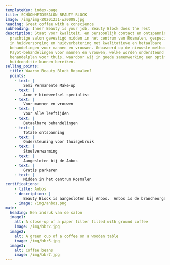 ```yaml
---
templateKey: index-page
title: SCHOONHEIDSSALON BEAUTY BLOCK
image: /img/img-20201231-wa0008.jpg
heading: Great coffee with a conscience
subheading: Inner Beauty is your job, Beauty Block does the rest
description: Staat voor kwaliteit, en persoonlijk contact en ontspanning. Een
  prachtige salon gevestigd midden in het centrum van Rosmalen, gespecialiseerd
  in huidverzorging en huidverbetering met kwalitatieve en betaalbare
  behandelingen voor mannen en vrouwen. Gebaseerd op de nieuwste methodes van
  Payot-behandelingen voor mannen en vrouwen, welke worden ondersteund met een
  behandelplan voor thuis, waardoor wij in goede samenwerking een optimale
  huidconditie kunnen bereiken.
selling_points:
  title: Waarom Beauty Block Rosmalen?
  points:
    - text: |
        Semi Permanente Make-up
    - text: |
        Acne + bindweefsel specialist
    - text: |
        Voor mannen en vrouwen
    - text: |
        Voor alle leeftijden
    - text: |
        Betaalbare behandelingen
    - text: |
        Totale ontspanning 
    - text: |
        Ondersteuning voor thuisgebruik
    - text: |
        Stoelverwarming
    - text: |
        Aangesloten bij de Anbos
    - text: |
        Gratis parkeren
    - text: |
        Midden in het centrum Rosmalen
certifications: 
    - title: Anbos
    - description: |
        Beauty Block is aangesloten bij Anbos.  Anbos is de brancheorganisatie van gediplomeerde schoonheidsspecialisten. Behartigt als business partner de belangen van haar leden op kwaliteit, vakinhoud en ondernemerschap.
    - image: /img/anbos.png
main:
  heading: Een indruk van de salon
  image1:
    alt: A close-up of a paper filter filled with ground coffee
    image: /img/bbr2.jpg
  image2:
    alt: A green cup of a coffee on a wooden table
    image: /img/bbr5.jpg
  image3:
    alt: Coffee beans
    image: /img/bbr7.jpg
---
```

